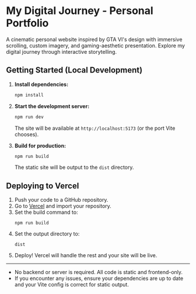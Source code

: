 # My Digital Journey - Personal Portfolio

A cinematic personal website inspired by GTA VI's design with immersive scrolling, custom imagery, and gaming-aesthetic presentation. Explore my digital journey through interactive storytelling.

## Getting Started (Local Development)

1. **Install dependencies:**
   ```bash
   npm install
   ```
2. **Start the development server:**
   ```bash
   npm run dev
   ```
   The site will be available at `http://localhost:5173` (or the port Vite chooses).

3. **Build for production:**
   ```bash
   npm run build
   ```
   The static site will be output to the `dist` directory.

## Deploying to Vercel

1. Push your code to a GitHub repository.
2. Go to [Vercel](https://vercel.com/) and import your repository.
3. Set the build command to:
   ```
   npm run build
   ```
4. Set the output directory to:
   ```
   dist
   ```
5. Deploy! Vercel will handle the rest and your site will be live.

---

- No backend or server is required. All code is static and frontend-only.
- If you encounter any issues, ensure your dependencies are up to date and your Vite config is correct for static output.